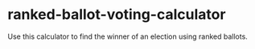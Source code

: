 # ranked-ballot-voting-calculator
Use this calculator to find the winner of an election using ranked ballots.
